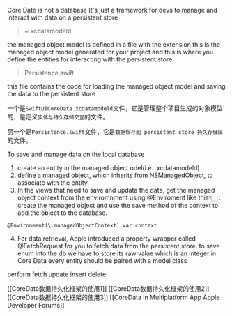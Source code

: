 Core Date is not a database
It's just a framework for devs to manage and interact with data on a persistent store

> ~.xcdatamodeld

the managed object model is defined in a file with the extension
this is the managed object model generated for your project and 
this is where you define the entities for interacting with the persistent store

> Persistence.swift

this file contains the code for loading the managed object model and 
saving the data to the persistent store

一个是`SwiftUICoreData.xcdatamodeld`文件，它是管理整个项目生成的对象模型的，是定义`实体与持久存储交互`的文件。

另一个是`Persistence.swift`文件，它是`数据保存到 persistent store 持久存储区`的文件。

To save and manage data on the local database
1. create an entity in the managed object odel(i.e. .xcdatamodeld)
2. define a managed object, which inherits from NSManagedObject, to associate with the entity
3. In the views that need to save and updata the data, get the managed object context from the enviromnment using @Enviroment like this👇🏻 : create the managed object and use the save method of the context to add the object to the database.
```
@Environment(\.managedObjectContext) var context
```
4. For data retrieval, Apple introduced a property wrapper called @FetchRequest for you to fetch data from the persistent store.
to save enum into the db we have to store its raw value which is an integer
in Core Data every entity should be paired with a model class

perform fetch update insert delete

[[CoreData数据持久化框架的使用1]]
[[CoreData数据持久化框架的使用2]]
[[CoreData数据持久化框架的使用3]]
[[CoreData in Multiplatform App  Apple Developer Forums]]
